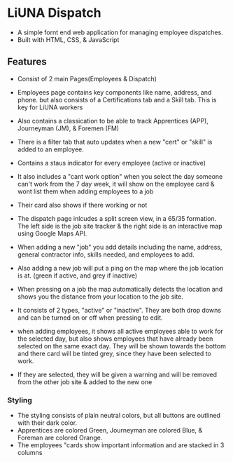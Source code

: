 # LiUNA Dispatch

- A simple fornt end web application for managing employee dispatches. 
- Built with HTML, CSS, & JavaScript

## Features
- Consist of 2 main Pages(Employees & Dispatch)
* Employees page contains key components like name, address, and phone. 
but also consists of a Certifications tab and a Skill tab. This is key for LiUNA workers
* Also contains a classication to be able to track Apprentices (APP), Journeyman (JM), & Foremen (FM)
* There is a filter tab that auto updates when a new "cert" or "skill" is added to an employee. 
* Contains a staus indicator for every employee (active or inactive)
* It also includes a "cant work option" when you select the day someone can't work from the 7 day week, 
it will show on the employee card & wont list them when adding employees to a job
* Their card also shows if there working or not

* The dispatch page inlcudes a split screen view, in a 65/35 formation. The left side is the job site tracker & the 
right side is an interactive map using Google Maps API. 
* When adding a new "job" you add details including the name, address, general contractor info, skills needed, and     employees to add. 
* Also adding a new job will put a ping on the map where the job location is at. (green if active, and grey if inactive)
* When pressing on a job the map automatically detects the location and shows you the distance from your location to the job site. 
* It consists of 2 types, "active" or "inactive". They are both drop downs and can be turned on or off when pressing to edit. 
* when adding employees, it shows all active employees able to work for the selected day, but also shows employees that have already been selected on the same exact day. They will be shown towards the bottom and there card will be tinted grey, since they have been selected to work.
* If they are selected, they will be given a warning and will be removed from the other job site & added to the new one

### Styling
- The styling consists of plain neutral colors, but all buttons are outlined with their dark color. 
- Apprentices are colored Green, Journeyman are colored Blue, & Foreman are colored Orange.
- The employees "cards show important information and are stacked in 3 columns
